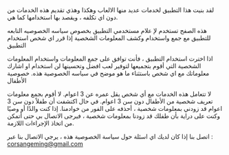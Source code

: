 لقد بنيت هذا التطبيق لخدمات عديد منها الالعاب وهكذا وهذي تقديم هذه الخدمات من دون اي تكلفه ،  ويقصد بها استخدامها كما هي. 

هذه الصفح تستخدم لإ علام مستخدمي التطبيق بخصوص سياسه الخصوصيه التابعه للتطبيق مع جمع واستخدام وكشف المعلومات الشخصية إذا قرر اي شخص استخدام التطبيق 

اذا اخترت استخدام التطبيق ،  فأنت توافق على جمع المعلومات واستخدام المعلومات الشخصية التي أقوم بتجميعها لتوفير لعب افضل وتحسينها لن استخدام او اشارك معلوماتك مع اي شخص باستثناء ما هو موضح في سياسه الخصوصية هذه. 
خصوصية الأطفال

لا تتعامل هذه الخدمات مع أي شخص يقل عمره عن 3 اعوام. لا أقوم بجمع معلومات تعريف شخصية من الأطفال دون سن 3 اعوام. في حال اكتشفت أن طفلاً دون سن 3 اعوام قد زودني بمعلومات شخصية ، أحذفه على الفور من خوادمنا. إذا كنت والدًا أو وصيًا وكنت على دراية بأن طفلك قد زودنا بمعلومات شخصية ، فيرجى الاتصال بي حتى   أتمكن من اتخاذ الإجراءات اللازمة.


اتصل بنا 
إذا كان لديك اي اسئلة حول سياسة الخصوصية هذه ، يرجي الاتصال بنا عبر :  corsangeming@gmail.com
